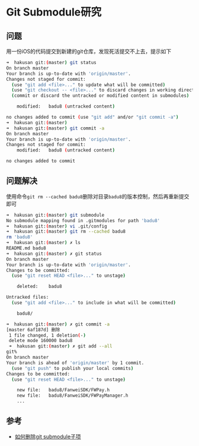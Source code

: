 # Git Submodule研究

>

## 问题

用一份iOS的代码提交到新建的git仓库，发现死活提交不上去，提示如下

```bash
➜  hakusan git:(master) git status
On branch master
Your branch is up-to-date with 'origin/master'.
Changes not staged for commit:
  (use "git add <file>..." to update what will be committed)
  (use "git checkout -- <file>..." to discard changes in working directory)
  (commit or discard the untracked or modified content in submodules)

	modified:   badu8 (untracked content)

no changes added to commit (use "git add" and/or "git commit -a")
➜  hakusan git:(master)
➜  hakusan git:(master) git commit -a
On branch master
Your branch is up-to-date with 'origin/master'.
Changes not staged for commit:
	modified:   badu8 (untracked content)

no changes added to commit
```

## 问题解决

使用命令`git rm --cached badu8`删除对目录`badu8`的版本控制，然后再重新提交即可

```bash
➜  hakusan git:(master) git submodule
No submodule mapping found in .gitmodules for path 'badu8'
➜  hakusan git:(master) vi .git/config
➜  hakusan git:(master) git rm --cached badu8      
rm 'badu8'
➜  hakusan git:(master) ✗ ls
README.md badu8
➜  hakusan git:(master) ✗ git status
On branch master
Your branch is up-to-date with 'origin/master'.
Changes to be committed:
  (use "git reset HEAD <file>..." to unstage)

	deleted:    badu8

Untracked files:
  (use "git add <file>..." to include in what will be committed)

	badu8/

➜  hakusan git:(master) ✗ git commit -a
[master 6af187d] 删除
 1 file changed, 1 deletion(-)
 delete mode 160000 badu8
 ➜  hakusan git:(master) ✗ git add --all
git%                                                                                                                                                                          ➜  hakusan git:(master) ✗ git status
On branch master
Your branch is ahead of 'origin/master' by 1 commit.
  (use "git push" to publish your local commits)
Changes to be committed:
  (use "git reset HEAD <file>..." to unstage)

	new file:   badu8/FanweiSDK/FWPay.h
	new file:   badu8/FanweiSDK/FWPayManager.h
    ...
```

## 参考

* [如何删除git submodule子项](http://zhidao.baidu.com/link?url=6mbGCmtn9W6vLQndZFqPcuanEt5JBJCe_CbNCV-7OqqQ1wsPdCZP-pYlpoc4xVLcTyC1NuClYefaLF0ar_TvmQF78Zn94MTAryu5ShFO15q)
